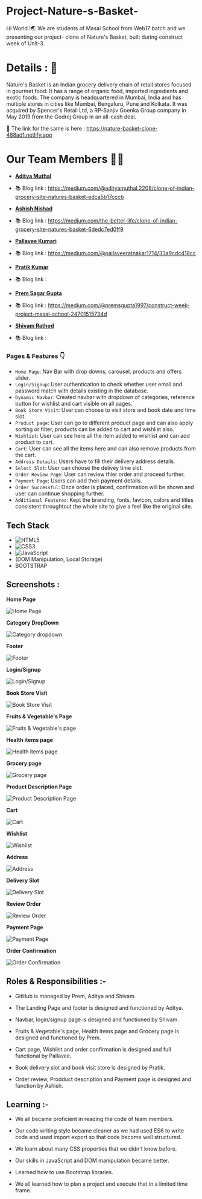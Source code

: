 # Project-Nature-s-Basket-
Hi World !🌏
We are students of Masai School from Web17 batch and we presenting our project- clone of Nature's Basket, built during construct week of Unit-3.

# Details : 🔭
Nature's Basket is an Indian grocery delivery chain of retail stores focused in gourmet food. It has a range of organic food, imported ingredients and exotic foods.
The company is headquartered in Mumbai, India and has multiple stores in cities like Mumbai, Bengaluru, Pune and Kolkata.
It was acquired by Spencer's Retail Ltd, a RP-Sanjiv Goenka Group company in May 2019 from the Godrej Group in an all-cash deal.


 🚀 The link for the same is here : https://nature-basket-clone-488ad1.netlify.app
 

# Our Team Members 👨‍💻
  - **[Aditya Muthal](https://github.com/adityamuthal22)**
  - 📚 Blog link : https://medium.com/@adityamuthal.2208/clone-of-indian-grocery-site-natures-basket-edca5b17cccb
  
  - **[Ashish Nishad](https://github.com/iamashishnishad)**
  - 📚 Blog link : https://medium.com/the-better-life/clone-of-indian-grocery-site-natures-basket-6dedc7ed0ff9
   
  - **[Pallavee Kumari](https://github.com/pallaveekumari)**
  - 📚 Blog link : https://medium.com/@pallaveeratnakar1714/33a9cdc418cc
  
  - **[Pratik Kumar](https://github.com/Paratparshahi)**
  - 📚 Blog link : 

  - **[Prem Sagar Gupta](https://github.com/premsg1610)**
  - 📚 Blog link : https://medium.com/@premsgupta1997/construct-week-project-masai-school-24701515734d
   
  - **[Shivam Rathod](https://github.com/rathodshivam05)**
  - 📚 Blog link : 


### Pages & Features 👇

- `Home Page`: Nav Bar with drop downs, carousel, products and offers slider.
- `Login/Signup`: User authentication to check whether user email and password match with details existing in the database.
- `Dynamic Navbar`: Created navbar with dropdown of categories, reference button for wishlist and cart visible on all pages.`
- `Book Store Visit`: User can choose to visit store and book date and time slot.
- `Product page`: User can go to different product page and can also apply sorting or filter, products can be added to cart and wishlist also.
- `Wishlist`: User can see here all the item added to wishlist and can add product to cart.
- `Cart`: User can see all the items here and can also remove products from the cart.
- `Address Details`: Users have to fill their delivery address details.
- `Select Slot`: User can choose the delivey time slot.
- `Order Review Page`: User can review thier order and proceed further.
- `Payment Page`: Users can add their payment details.
- `Order Successful`: Once order is placed, confirmation will be shown and user can continue shopping further.
- `Additional Features`: Kept the branding, fonts, favicon, colors  and titles consistent throughtout the whole site to give a feel like the original site.

## Tech Stack

- ![HTML5](https://img.shields.io/badge/-HTML5-000000?style=for-the-badge&logo=HTML5)
- ![CSS3](https://img.shields.io/badge/-CSS3-000000?style=for-the-badge&logo=CSS3)
- ![JavaScript](https://img.shields.io/badge/-JavaScript-000000?style=for-the-badge&logo=javascript) 
- (DOM Manipulation, Local Storage)
- BOOTSTRAP

## Screenshots :

**Home Page**

![Home Page](https://user-images.githubusercontent.com/101566046/167378276-5991087a-472b-47ff-ac0b-d47a1de0523a.png)


**Category DropDown**

![Category dropdown](https://user-images.githubusercontent.com/101566046/167378359-47c02efc-eabc-42af-adf7-589658bf4bbd.png)


**Footer**

![Footer](https://user-images.githubusercontent.com/101566046/167379827-c5541770-27ab-45ab-9d1f-e3f22c1d03d7.png)


**Login/Signup**

![Login/Signup](https://user-images.githubusercontent.com/101566046/167379040-80b4ee4e-29fe-4e61-88f7-ed2162d7609a.png)


**Book Store Visit**

![Book Store Visit](https://user-images.githubusercontent.com/101566046/167380571-44bd0998-75dd-49fb-b4e9-a8eb43ee8579.png)



**Fruits & Vegetable's Page**

![Fruits & Vegetable's page](https://user-images.githubusercontent.com/101566046/167378593-da244010-8fd7-4de9-9a9a-a6e4bc22338e.png)



**Health items page**

![Health items page](https://user-images.githubusercontent.com/101566046/167378796-01ee0f3a-b5c0-4a28-a818-5411dce7b7db.png)


**Grocery page**

![Grocery page](https://user-images.githubusercontent.com/101566046/167378946-3cd22697-9620-4f33-9c8a-bd24301e4d3e.png)



**Product Description Page**

![Product Description Page](https://user-images.githubusercontent.com/101566046/167383440-b8114303-3d23-4a0c-830b-08b23a2e449b.png)


**Cart**

![Cart](https://user-images.githubusercontent.com/101566046/167379152-56efa6a2-b9a4-4ece-b5aa-78ccc84a23ec.png)


**Wishlist**

![Wishlist](https://user-images.githubusercontent.com/101566046/167379639-e1e952bc-11cf-4334-91af-1b1d8dc03dd2.png)



**Address**

![Address](https://user-images.githubusercontent.com/101566046/167379222-a06afc7b-c1f3-4127-b720-85608b5ac36c.png)



**Delivery Slot**

![Delivery Slot](https://user-images.githubusercontent.com/101566046/167379361-e9ee70a3-dcf6-41c7-9198-b18f592a8ca6.png)



**Review Order**

![Review Order](https://user-images.githubusercontent.com/101566046/167379484-e931741b-6ba4-4ea7-8955-0ec53d28b152.png)



**Payment Page**

![Payment Page](https://user-images.githubusercontent.com/101566046/167380132-5120cd48-3443-4f48-8f39-61d6f3505a35.png)



**Order Confirmation**

![Order Confirmation](https://user-images.githubusercontent.com/101566046/167388475-73d4aedc-0854-4301-a02e-c77de4977b20.png)





## Roles & Responsibilities :-

- GitHub is managed by Prem, Aditya and Shivam.

- The Landing Page and footer is designed and functioned by Aditya.

- Navbar, login/signup page is designed and functioned by Shivam.

- Fruits & Vegetable's page, Health items page and Grocery page is designed and functioned by Prem.

- Cart page, Wishlist and order confirmation is designed and full functional by Pallavee.

- Book delivery slot and book visit store is designed by Pratik.

- Order review, Prodduct description and Payment page is designed and function by Ashish.

## Learning :-

- We all became proficient in reading the code of team members.

- Our code writing style became cleaner as we had used ES6 to write code and used import export so that code become well structured.

- We learn about many CSS properties that we didn't know before.

- Our skills in JavaScript and DOM manipulation became better.

- Learned how to use Bootstrap libraries.

- We all learned how to plan a project and execute that in a limited time frame.

